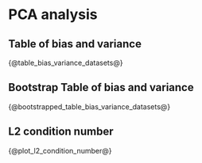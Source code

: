 # PCA analysis

## Table of bias and variance
{@table_bias_variance_datasets@}

## Bootstrap Table of bias and variance
{@bootstrapped_table_bias_variance_datasets@}

## L2 condition number
{@plot_l2_condition_number@}
